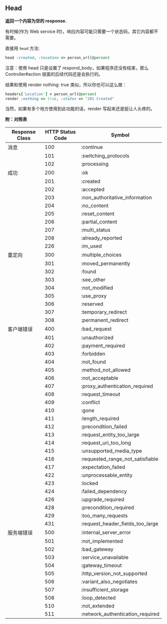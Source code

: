 ## Head

**返回一个内容为空的 response.**

有时候(作为 Web service 时)，响应内容可能只需要一个状态码，其它内容都不需要。

直接用 `head` 方法:

```ruby
head :created, :location => person_url(@person)
```

注意：使用 head 只是设置了 respond_body，如果程序还没有结束，那么 Controller#action 层面的后续代码还是会执行的。

结果和使用 render nothing: true 类似，所以你也可以这么做：

```ruby
headers['Location'] = person_url(@person)
render :nothing => true, :status => "201 Created"
```

当然，如果有多个地方使用到此功能的话，render 写起来还是挺让人头疼的。

**附：对照表**

|Response Class | HTTP Status Code |	Symbol |
|--|--|--|
| 消息 |	100|	:continue|
||101 |	:switching_protocols |
||102 |	:processing |
| 成功 |	200 |	:ok
||201 |	:created |
| |202 |	:accepted |
| |203 |	:non_authoritative_information |
| |204 |	:no_content |
| |205 |	:reset_content |
| |206 |	:partial_content |
| |207 |	:multi_status |
| |208 |	:already_reported |
| |226 |	:im_used |
| 重定向 |	300 |	:multiple_choices
| |301 |	:moved_permanently |
| |302 |	:found |
| |303 |	:see_other |
| |304 |	:not_modified |
| |305 |	:use_proxy |
| |306 |	:reserved |
| |307 |	:temporary_redirect |
| |308 |	:permanent_redirect |
| 客户端错误 |	400	| :bad_request
||401 |	:unauthorized |
||402 |	:payment_required |
||403 |	:forbidden |
||404 |	:not_found |
||405 |	:method_not_allowed |
||406 |	:not_acceptable |
||407 |	:proxy_authentication_required |
||408 |	:request_timeout |
||409 |	:conflict |
||410 |	:gone |
||411 |	:length_required |
||412 |	:precondition_failed |
||413 |	:request_entity_too_large |
||414 |	:request_uri_too_long |
||415 |	:unsupported_media_type |
||416 |	:requested_range_not_satisfiable |
||417 |	:expectation_failed |
||422 |	:unprocessable_entity |
||423 |	:locked |
||424 |	:failed_dependency |
||426 |	:upgrade_required |
||428 |	:precondition_required |
||429 |	:too_many_requests |
||431 |	:request_header_fields_too_large |
| 服务端错误 |	500	 | :internal_server_error
||501 |	:not_implemented |
||502 |	:bad_gateway |
||503 |	:service_unavailable |
||504 |	:gateway_timeout |
||505 |	:http_version_not_supported |
||506 |	:variant_also_negotiates |
||507 |	:insufficient_storage |
||508 |	:loop_detected |
||510 |	:not_extended |
||511 |	:network_authentication_required |
